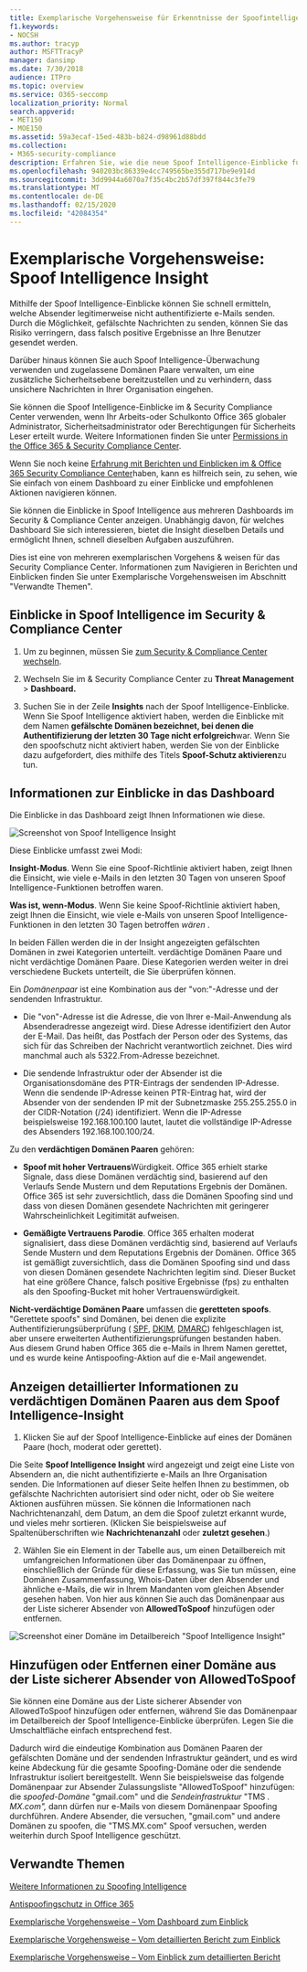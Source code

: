```yaml
---
title: Exemplarische Vorgehensweise für Erkenntnisse der Spoofintelligenz
f1.keywords:
- NOCSH
ms.author: tracyp
author: MSFTTracyP
manager: dansimp
ms.date: 7/30/2018
audience: ITPro
ms.topic: overview
ms.service: O365-seccomp
localization_priority: Normal
search.appverid:
- MET150
- MOE150
ms.assetid: 59a3ecaf-15ed-483b-b824-d98961d88bdd
ms.collection:
- M365-security-compliance
description: Erfahren Sie, wie die neue Spoof Intelligence-Einblicke funktioniert.
ms.openlocfilehash: 940203bc86339e4cc749565be355d717be9e914d
ms.sourcegitcommit: 3dd9944a6070a7f35c4bc2b57df397f844c3fe79
ms.translationtype: MT
ms.contentlocale: de-DE
ms.lasthandoff: 02/15/2020
ms.locfileid: "42084354"
---
```

# <a name="walkthrough-spoof-intelligence-insight"></a>Exemplarische Vorgehensweise: Spoof Intelligence Insight

Mithilfe der Spoof Intelligence-Einblicke können Sie schnell ermitteln, welche Absender legitimerweise nicht authentifizierte e-Mails senden. Durch die Möglichkeit, gefälschte Nachrichten zu senden, können Sie das Risiko verringern, dass falsch positive Ergebnisse an Ihre Benutzer gesendet werden.
  
Darüber hinaus können Sie auch Spoof Intelligence-Überwachung verwenden und zugelassene Domänen Paare verwalten, um eine zusätzliche Sicherheitsebene bereitzustellen und zu verhindern, dass unsichere Nachrichten in Ihrer Organisation eingehen.
  
Sie können die Spoof Intelligence-Einblicke im &amp; Security Compliance Center verwenden, wenn Ihr Arbeits-oder Schulkonto Office 365 globaler Administrator, Sicherheitsadministrator oder Berechtigungen für Sicherheits Leser erteilt wurde. Weitere Informationen finden Sie unter [Permissions in the Office 365 &amp; Security Compliance Center](permissions-in-the-security-and-compliance-center.md).
  
Wenn Sie noch keine [Erfahrung mit Berichten und Einblicken im &amp; Office 365 Security Compliance Center](reports-and-insights-in-security-and-compliance.md)haben, kann es hilfreich sein, zu sehen, wie Sie einfach von einem Dashboard zu einer Einblicke und empfohlenen Aktionen navigieren können.
  
Sie können die Einblicke in Spoof Intelligence aus mehreren Dashboards im Security &amp; Compliance Center anzeigen. Unabhängig davon, für welches Dashboard Sie sich interessieren, bietet die Insight dieselben Details und ermöglicht Ihnen, schnell dieselben Aufgaben auszuführen.
  
Dies ist eine von mehreren exemplarischen Vorgehens &amp; weisen für das Security Compliance Center. Informationen zum Navigieren in Berichten und Einblicken finden Sie unter Exemplarische Vorgehensweisen im Abschnitt "Verwandte Themen".
  
## <a name="getting-to-the-spoof-intelligence-insight-in-the-security-amp-compliance-center"></a>Einblicke in Spoof Intelligence im Security &amp; Compliance Center

1. Um zu beginnen, müssen Sie [zum Security &amp; Compliance Center wechseln](../../compliance/go-to-the-securitycompliance-center.md).
    
2. Wechseln Sie im &amp; Security Compliance Center zu **Threat Management** \> **Dashboard.**
    
3. Suchen Sie in der Zeile **Insights** nach der Spoof Intelligence-Einblicke. Wenn Sie Spoof Intelligence aktiviert haben, werden die Einblicke mit dem Namen **gefälschte Domänen bezeichnet, bei denen die Authentifizierung der letzten 30 Tage nicht erfolgreich**war. Wenn Sie den spoofschutz nicht aktiviert haben, werden Sie von der Einblicke dazu aufgefordert, dies mithilfe des Titels **Spoof-Schutz aktivieren**zu tun. 
    
## <a name="about-the-insight-on-the-dashboard"></a>Informationen zur Einblicke in das Dashboard

Die Einblicke in das Dashboard zeigt Ihnen Informationen wie diese.
  
![Screenshot von Spoof Intelligence Insight](../../media/28aeabac-c1a1-4d16-9fbe-14996f742a9a.png)
  
Diese Einblicke umfasst zwei Modi:
  
 **Insight-Modus**. Wenn Sie eine Spoof-Richtlinie aktiviert haben, zeigt Ihnen die Einsicht, wie viele e-Mails in den letzten 30 Tagen von unseren Spoof Intelligence-Funktionen betroffen waren. 
  
 **Was ist, wenn-Modus**. Wenn Sie keine Spoof-Richtlinie aktiviert haben, zeigt Ihnen die Einsicht, wie viele e-Mails von unseren Spoof Intelligence-Funktionen in den letzten 30 Tagen betroffen *wären* . 
  
In beiden Fällen werden die in der Insight angezeigten gefälschten Domänen in zwei Kategorien unterteilt. verdächtige Domänen Paare und nicht verdächtige Domänen Paare. Diese Kategorien werden weiter in drei verschiedene Buckets unterteilt, die Sie überprüfen können. 
  
Ein *Domänenpaar* ist eine Kombination aus der "von:"-Adresse und der sendenden Infrastruktur. 
  
- Die "von"-Adresse ist die Adresse, die von Ihrer e-Mail-Anwendung als Absenderadresse angezeigt wird. Diese Adresse identifiziert den Autor der E-Mail. Das heißt, das Postfach der Person oder des Systems, das sich für das Schreiben der Nachricht verantwortlich zeichnet. Dies wird manchmal auch als 5322.From-Adresse bezeichnet.
    
- Die sendende Infrastruktur oder der Absender ist die Organisationsdomäne des PTR-Eintrags der sendenden IP-Adresse. Wenn die sendende IP-Adresse keinen PTR-Eintrag hat, wird der Absender von der sendenden IP mit der Subnetzmaske 255.255.255.0 in der CIDR-Notation (/24) identifiziert. Wenn die IP-Adresse beispielsweise 192.168.100.100 lautet, lautet die vollständige IP-Adresse des Absenders 192.168.100.100/24.
    
 Zu den **verdächtigen Domänen Paaren** gehören: 
  
- **Spoof mit hoher Vertrauens**Würdigkeit. Office 365 erhielt starke Signale, dass diese Domänen verdächtig sind, basierend auf den Verlaufs Sende Mustern und dem Reputations Ergebnis der Domänen. Office 365 ist sehr zuversichtlich, dass die Domänen Spoofing sind und dass von diesen Domänen gesendete Nachrichten mit geringerer Wahrscheinlichkeit Legitimität aufweisen. 
    
- **Gemäßigte Vertrauens Parodie**. Office 365 erhalten moderat signalisiert, dass diese Domänen verdächtig sind, basierend auf Verlaufs Sende Mustern und dem Reputations Ergebnis der Domänen. Office 365 ist gemäßigt zuversichtlich, dass die Domänen Spoofing sind und dass von diesen Domänen gesendete Nachrichten legitim sind. Dieser Bucket hat eine größere Chance, falsch positive Ergebnisse (fps) zu enthalten als den Spoofing-Bucket mit hoher Vertrauenswürdigkeit. 
    
 **Nicht-verdächtige Domänen Paare** umfassen die **geretteten spoofs**. "Gerettete spoofs" sind Domänen, bei denen die explizite Authentifizierungsüberprüfung ( [SPF](https://docs.microsoft.com/office365/SecurityCompliance/how-office-365-uses-spf-to-prevent-spoofing), [DKIM](https://docs.microsoft.com/office365/SecurityCompliance/use-dkim-to-validate-outbound-email), [DMARC](https://docs.microsoft.com/office365/SecurityCompliance/use-dmarc-to-validate-email)) fehlgeschlagen ist, aber unsere erweiterten Authentifizierungsprüfungen bestanden haben. Aus diesem Grund haben Office 365 die e-Mails in Ihrem Namen gerettet, und es wurde keine Antispoofing-Aktion auf die e-Mail angewendet. 
  
## <a name="view-detailed-information-about-suspicious-domain-pairs-from-the-spoof-intelligence-insight"></a>Anzeigen detaillierter Informationen zu verdächtigen Domänen Paaren aus dem Spoof Intelligence-Insight

1. Klicken Sie auf der Spoof Intelligence-Einblicke auf eines der Domänen Paare (hoch, moderat oder gerettet).
  
Die Seite **Spoof Intelligence Insight** wird angezeigt und zeigt eine Liste von Absendern an, die nicht authentifizierte e-Mails an Ihre Organisation senden. Die Informationen auf dieser Seite helfen Ihnen zu bestimmen, ob gefälschte Nachrichten autorisiert sind oder nicht, oder ob Sie weitere Aktionen ausführen müssen. Sie können die Informationen nach Nachrichtenanzahl, dem Datum, an dem die Spoof zuletzt erkannt wurde, und vieles mehr sortieren. (Klicken Sie beispielsweise auf Spaltenüberschriften wie **Nachrichtenanzahl** oder **zuletzt gesehen**.) 
    
2. Wählen Sie ein Element in der Tabelle aus, um einen Detailbereich mit umfangreichen Informationen über das Domänenpaar zu öffnen, einschließlich der Gründe für diese Erfassung, was Sie tun müssen, eine Domänen Zusammenfassung, Whois-Daten über den Absender und ähnliche e-Mails, die wir in Ihrem Mandanten vom gleichen Absender gesehen haben. Von hier aus können Sie auch das Domänenpaar aus der Liste sicherer Absender von **AllowedToSpoof** hinzufügen oder entfernen. 
  
![Screenshot einer Domäne im Detailbereich "Spoof Intelligence Insight"](../../media/03ad3e6e-2010-4e8e-b92e-accc8bbebb79.png)
  
## <a name="add-or-remove-a-domain-from-the-allowedtospoof-safe-sender-list"></a>Hinzufügen oder Entfernen einer Domäne aus der Liste sicherer Absender von AllowedToSpoof

Sie können eine Domäne aus der Liste sicherer Absender von AllowedToSpoof hinzufügen oder entfernen, während Sie das Domänenpaar im Detailbereich der Spoof Intelligence-Einblicke überprüfen. Legen Sie die Umschaltfläche einfach entsprechend fest.
  
Dadurch wird die eindeutige Kombination aus Domänen Paaren der gefälschten Domäne und der sendenden Infrastruktur geändert, und es wird keine Abdeckung für die gesamte Spoofing-Domäne oder die sendende Infrastruktur isoliert bereitgestellt. Wenn Sie beispielsweise das folgende Domänenpaar zur Absender Zulassungsliste "AllowedToSpoof" hinzufügen: die *spoofed-Domäne* "gmail.com" und die *Sendeinfrastruktur* "TMS *. MX.com",* dann dürfen nur e-Mails von diesem Domänenpaar Spoofing durchführen. Andere Absender, die versuchen, "gmail.com" und andere Domänen zu spoofen, die "TMS.MX.com" Spoof versuchen, werden weiterhin durch Spoof Intelligence geschützt. 
  
## <a name="related-topics"></a>Verwandte Themen

[Weitere Informationen zu Spoofing Intelligence](learn-about-spoof-intelligence.md)
  
[Antispoofingschutz in Office 365](anti-spoofing-protection.md)
  
[Exemplarische Vorgehensweise – Vom Dashboard zum Einblick](from-a-dashboard-to-an-insight.md)
  
[Exemplarische Vorgehensweise – Vom detaillierten Bericht zum Einblick](from-a-detailed-report-to-an-insight.md)
  
[Exemplarische Vorgehensweise – Vom Einblick zum detaillierten Bericht](from-an-insight-to-a-detailed-report.md)
  

